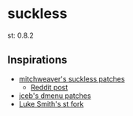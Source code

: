 # suckless

st: 0.8.2

## Inspirations
- [mitchweaver's suckless patches](https://github.com/mitchweaver/suckless)
  - [Reddit post](https://www.reddit.com/r/unixporn/comments/83v6i8/dwm_cute/)
- [jceb's dmenu patches](https://github.com/jceb/dmenu-patches)
- [Luke Smith's st fork](https://github.com/LukeSmithxyz/st)
